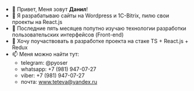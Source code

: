 - 👋 Привет, Меня зовут **Данил**!
- 👀 Я разрабатываю сайты на Wordpress и 1C-Bitrix, пилю свои проекты на React.js
- 🌱 Последние пять месяцев попутно изучаю технологии разработки пользовательских интерфейсов (Front-end)
- 💞️ Хочу поучаствовать в разработке проекта на стаке TS + React.js + Redux
- 📫 Меня можно найти тут:
  - telegram: @pyoser
  - whatsapp: +7 (981) 947-07-27
  - viber: +7 (981) 947-07-27
  - почта: www.teteva@yandex.ru
